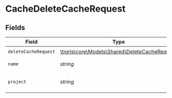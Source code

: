 # CacheDeleteCacheRequest


## Fields

| Field                                                                                      | Type                                                                                       | Required                                                                                   | Description                                                                                |
| ------------------------------------------------------------------------------------------ | ------------------------------------------------------------------------------------------ | ------------------------------------------------------------------------------------------ | ------------------------------------------------------------------------------------------ |
| `deleteCacheRequest`                                                                       | [\tigris\core\Models\Shared\DeleteCacheRequest](../../Models/Shared/DeleteCacheRequest.md) | :heavy_check_mark:                                                                         | N/A                                                                                        |
| `name`                                                                                     | *string*                                                                                   | :heavy_check_mark:                                                                         | cache name                                                                                 |
| `project`                                                                                  | *string*                                                                                   | :heavy_check_mark:                                                                         | Tigris project name                                                                        |